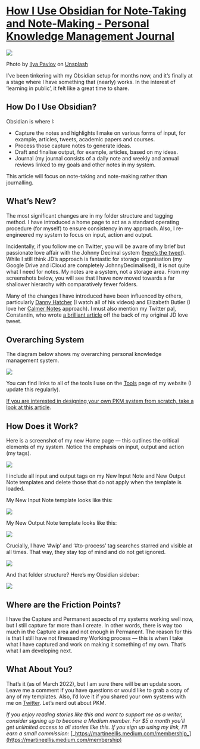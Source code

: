 
# [How I Use Obsidian for Note-Taking and Note-Making - Personal Knowledge Management Journal](https://pkmjournal.com/how-i-use-obsidian-for-note-taking-and-note-making-8d7bec2882eb)

![](/assets/138Dnk-Pv3A9z2oiLbaRRdw.jpeg)

Photo by [Ilya Pavlov](https://unsplash.com/@ilyapavlov?utm_source=unsplash&utm_medium=referral&utm_content=creditCopyText) on [Unsplash](https://unsplash.com/s/photos/mac?utm_source=unsplash&utm_medium=referral&utm_content=creditCopyText)

I’ve been tinkering with my Obsidian setup for months now, and it’s finally at a stage where I have something that (nearly) works. In the interest of ‘learning in public’, it felt like a great time to share.

## How Do I Use Obsidian?

Obsidian is where I:

- Capture the notes and highlights I make on various forms of input, for example, articles, tweets, academic papers and courses.
- Process those capture notes to generate ideas.
- Draft and finalise output, for example, articles, based on my ideas.
- Journal (my journal consists of a daily note and weekly and annual reviews linked to my goals and other notes in my system.

This article will focus on note-taking and note-making rather than journalling.

## What’s New?

The most significant changes are in my folder structure and tagging method. I have introduced a home page to act as a standard operating procedure (for myself) to ensure consistency in my approach. Also, I re-engineered my system to focus on input, action and output.

Incidentally, if you follow me on Twitter, you will be aware of my brief but passionate love affair with the Johnny Decimal system ([here’s the tweet](https://twitter.com/MartineGuernsey/status/1497225156284096521?s=20&t=L2Goq32PwZ_RjKW4v0fvhQ)). While I still think JD’s approach is fantastic for storage organisation (my Google Drive and iCloud are completely JohnnyDecimalised), it is not quite what I need for notes. My notes are a system, not a storage area. From my screenshots below, you will see that I have now moved towards a far shallower hierarchy with comparatively fewer folders.

Many of the changes I have introduced have been influenced by others, particularly [Danny Hatcher](https://www.youtube.com/dannyhatcher) (I watch all of his videos) and Elizabeth Butler (I love her [Calmer Notes](https://gumroad.com/a/500388979/VtAjF) approach). I must also mention my Twitter pal, Constantin, who wrote [a brilliant article](https://constantinluegering.de/johnny-decimal-is-a-great-guy-but-we-are-not-best-friends/) off the back of my original JD love tweet.

## Overarching System

The diagram below shows my overarching personal knowledge management system.

![](/assets/1b34OrRQ6UDq_9Y-baNGkyg.png)

You can find links to all of the tools I use on the [Tools](https://www.martineellis.com/tools) page of my website (I update this regularly).

[If you are interested in designing your own PKM system from scratch, take a look at this article](https://martineellis.medium.com/how-to-design-your-own-personal-knowledge-management-system-92b455b97ee4).

## How Does it Work?

Here is a screenshot of my new Home page — this outlines the critical elements of my system. Notice the emphasis on input, output and action (my tags).

![](/assets/10GEmRs0gxitohW32DZ__Ug.png)

I include all input and output tags on my New Input Note and New Output Note templates and delete those that do not apply when the template is loaded.

My New Input Note template looks like this:

![](/assets/1b1jXP8fpAleSEt3g_vt6Ow.png)

My New Output Note template looks like this:

![](/assets/17W8tTNu0OZSR9vjlIpYFtQ.png)

Crucially, I have ‘#wip’ and ‘#to-process’ tag searches starred and visible at all times. That way, they stay top of mind and do not get ignored.

![](/assets/1OmeeD9meg9cG7Vc1tplfyQ.png)

And that folder structure? Here’s my Obsidian sidebar:

![](/assets/1T-9qZ3s-fn-eyOcYGMFVNw.png)

## Where are the Friction Points?

I have the Capture and Permanent aspects of my systems working well now, but I still capture far more than I create. In other words, there is way too much in the Capture area and not enough in Permanent. The reason for this is that I still have not finessed my Working process — this is when I take what I have captured and work on making it something of my own. That’s what I am developing next.

## What About You?

That’s it (as of March 2022), but I am sure there will be an update soon. Leave me a comment if you have questions or would like to grab a copy of any of my templates. Also, I’d love it if you shared your own systems with me on [Twitter](https://twitter.com/MartineGuernsey). Let’s nerd out about PKM.

_If you enjoy reading stories like this and want to support me as a writer, consider signing up to become a Medium member. For $5 a month you’ll get unlimited access to all stories like this. If you sign up using my link, I’ll earn a small commission:_ [_https://martineellis.medium.com/membership_](https://martineellis.medium.com/membership)

